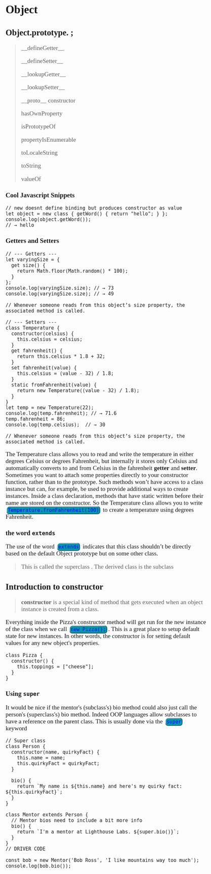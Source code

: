 <head>
  <link 
      rel="stylesheet" 
      type="text/css" 
      media="all" 
      href="./color.css"/>
  <link 
      rel="stylesheet" 
      type="text/css" 
      media="all" 
      href="./CSS.css"/>
  <link 
      href="https://fonts.googleapis.com/css?family=Fira+Mono:500&display=swap" 
      rel="stylesheet">

<style> 

html>body, p {
  font-family: ubuntu;
  font-size: 1.1em;
  text-shadow:none;
}
h2>code, p>code, li>code, div>code {
    background-color: #09A;
    border-radius: 7px;
    box-shadow: 
      1px 1px 1px #000,
      -1px -1px 1px #FFF,
      -1px 1px 2px #000,
      1px -1px 2px #000;
    color: #00f;
    margin: 5px;
    padding: 2px;
    font-family: 'Fira Mono', monospace;
    text-shadow:none;
    font-size:0.8em
}
body ::selection {
  /*highlighting*/
  background: transparent;
  text-shadow: 
    1px  0px 1px ,
    0px  1px 1px ,
    -1px  0px 1px ,
    0px -1px 1px ,
    0px  1px black ,
    1px  0px black ,
    -1px  0px black ,
    0px -1px black ;
  text-outline: black;  
}
</style>
</head>    

# Object
## Object.prototype.  ;
> \_\_defineGetter__
> 
> \_\_defineSetter__
> 
> \_\_lookupGetter__
> 
> \_\_lookupSetter__
> 
> \_\_proto__
> constructor
> 
> hasOwnProperty
> 
> isPrototypeOf
> 
> propertyIsEnumerable
> 
> toLocaleString
> 
> toString
> 
> valueOf


### Cool Javascript Snippets 

``` JS
// new doesnt define binding but produces constructor as value 
let object = new class { getWord() { return "hello"; } };
console.log(object.getWord());
// → hello
```

### Getters and Setters

``` JS
// --- Getters ---
let varyingSize = {
  get size() {
    return Math.floor(Math.random() * 100);
  }
};
console.log(varyingSize.size); // → 73
console.log(varyingSize.size); // → 49

// Whenever someone reads from this object’s size property, the associated method is called.

// --- Setters ---
class Temperature {
  constructor(celsius) {
    this.celsius = celsius; 
  }
  get fahrenheit() {
    return this.celsius * 1.8 + 32;
  }
  set fahrenheit(value) {
    this.celsius = (value - 32) / 1.8;
  }
  static fromFahrenheit(value) {
    return new Temperature((value - 32) / 1.8);
  }
}
let temp = new Temperature(22);
console.log(temp.fahrenheit); // → 71.6
temp.fahrenheit = 86;
console.log(temp.celsius);  // → 30

// Whenever someone reads from this object’s size property, the associated method is called.
```

The Temperature class allows you to read and write the temperature
in either degrees Celsius or degrees Fahrenheit, but internally it stores only Celsius and automatically converts to and from Celsius in the
fahrenheit **getter** and **setter**.
Sometimes you want to attach some properties directly to your constructor function, rather than to the prototype. Such methods won’t have access to a class instance but can, for example, be used to provide additional ways to create instances.
Inside a class declaration, methods that have static written before their name are stored on the constructor. So the Temperature class allows
you to write `Temperature.fromFahrenheit(100)` to create a temperature using degrees Fahrenheit.

### the word `extends` 
The use of the word `extends` indicates that this class shouldn’t be directly based on the default Object prototype but on some other class.

>This is called the <span class="Blue">superclass</span> . The derived class is the  <span class="Orange">subclass</span>

## Introduction to constructor
>**constructor** is a special kind of method that gets executed when an object instance is created from a class. 

Everything inside the Pizza's constructor method will get run for the new instance of the class when we call `new Pizza();`. This is a great place to setup default state for new instances. In other words, the constructor is for setting default values for any new object's properties.

``` JS
class Pizza {
  constructor() {
    this.toppings = ["cheese"];
  }
}
```

### Using `super` 
It would be nice if the mentor's (subclass's) bio method could also just call the person's (superclass's) bio method. Indeed OOP languages allow subclasses to have a reference on the parent class. This is usually done via the `super` keyword
``` JS
// Super class
class Person {
  constructor(name, quirkyFact) {
    this.name = name;
    this.quirkyFact = quirkyFact;
  }

  bio() {
    return `My name is ${this.name} and here's my quirky fact: ${this.quirkyFact}`;
  }
}

class Mentor extends Person {
  // Mentor bios need to include a bit more info
  bio() {
    return `I'm a mentor at Lighthouse Labs. ${super.bio()}`;
  }
}
// DRIVER CODE

const bob = new Mentor('Bob Ross', 'I like mountains way too much');
console.log(bob.bio());
```